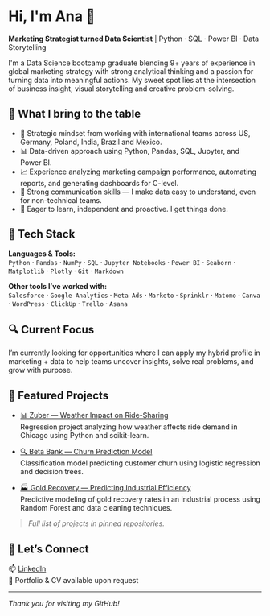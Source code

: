 # Hi, I'm Ana 👋  
**Marketing Strategist turned Data Scientist** | Python · SQL · Power BI · Data Storytelling

I'm a Data Science bootcamp graduate blending 9+ years of experience in global marketing strategy with strong analytical thinking and a passion for turning data into meaningful actions. My sweet spot lies at the intersection of business insight, visual storytelling and creative problem-solving.

## 💼 What I bring to the table

- 🧠 Strategic mindset from working with international teams across US, Germany, Poland, India, Brazil and Mexico.
- 📊 Data-driven approach using Python, Pandas, SQL, Jupyter, and Power BI.
- 📈 Experience analyzing marketing campaign performance, automating reports, and generating dashboards for C-level.
- 💬 Strong communication skills — I make data easy to understand, even for non-technical teams.
- 🚀 Eager to learn, independent and proactive. I get things done.

## 🧰 Tech Stack

**Languages & Tools:**  
`Python` · `Pandas` · `NumPy` · `SQL` · `Jupyter Notebooks` · `Power BI` · `Seaborn` · `Matplotlib` · `Plotly` · `Git` · `Markdown`  

**Other tools I’ve worked with:**  
`Salesforce` · `Google Analytics` · `Meta Ads` · `Marketo` · `Sprinklr` · `Matomo` · `Canva` · `WordPress` · `ClickUp` · `Trello` · `Asana`

## 🔍 Current Focus

I’m currently looking for opportunities where I can apply my hybrid profile in marketing + data to help teams uncover insights, solve real problems, and grow with purpose.

## 📂 Featured Projects

- [📊 Zuber — Weather Impact on Ride-Sharing](https://github.com/tu-user/zuber-project)  
  Regression project analyzing how weather affects ride demand in Chicago using Python and scikit-learn.

- [🔍 Beta Bank — Churn Prediction Model](https://github.com/tu-user/betabank-churn)  
  Classification model predicting customer churn using logistic regression and decision trees.

- [🏭 Gold Recovery — Predicting Industrial Efficiency](https://github.com/tu-user/gold-recovery)  
  Predictive modeling of gold recovery rates in an industrial process using Random Forest and data cleaning techniques.

> *Full list of projects in pinned repositories.*

## 🤝 Let’s Connect

📫 [LinkedIn](https://linkedin.com/in/anakaren-salinas)  
🧠 Portfolio & CV available upon request

---
*Thank you for visiting my GitHub!*
